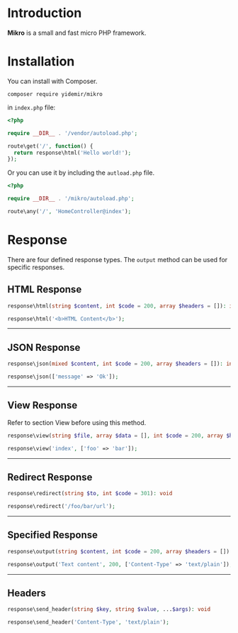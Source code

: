 # Introduction
**Mikro** is a small and fast micro PHP framework.

# Installation
You can install with Composer.
```
composer require yidemir/mikro
````

in `index.php` file:
```php
<?php

require __DIR__ . '/vendor/autoload.php';

route\get('/', function() {
  return response\html('Hello world!');
});
```

Or you can use it by including the `autload.php` file.
```php
<?php

require __DIR__ . '/mikro/autoload.php';

route\any('/', 'HomeController@index');
```

# Response
There are four defined response types. The `output` method can be used for specific responses.

## HTML Response
```php
response\html(string $content, int $code = 200, array $headers = []): int
```
```php
response\html('<b>HTML Content</b>');
```
---
## JSON Response
```php
response\json(mixed $content, int $code = 200, array $headers = []): int
```
```php
response\json(['message' => 'Ok']);
```
---
## View Response
Refer to section View before using this method.

```php
response\view(string $file, array $data = [], int $code = 200, array $headers = []): int
```
```php
response\view('index', ['foo' => 'bar']);
```
---
## Redirect Response
```php
response\redirect(string $to, int $code = 301): void
```
```php
response\redirect('/foo/bar/url');
```
---
## Specified Response
```php
response\output(string $content, int $code = 200, array $headers = []): int
```
```php
response\output('Text content', 200, ['Content-Type' => 'text/plain']);
```
---
## Headers
```php
response\send_header(string $key, string $value, ...$args): void
```
```php
response\send_header('Content-Type', 'text/plain');
```
